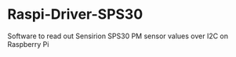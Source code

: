 # Raspi-Driver-SPS30
Software to read out Sensirion SPS30 PM sensor values over I2C on Raspberry Pi 
